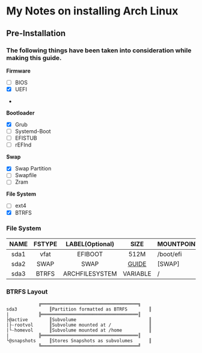 #	My Notes on installing Arch Linux
##	Pre-Installation

###	The following things have been taken into consideration while making this guide.
**Firmware**
-	[ ]	BIOS
-	[x]	UEFI
-	
**Bootloader**
-	[x]	Grub
-	[ ]	Systemd-Boot
-	[ ]	EFISTUB
-	[ ]	rEFInd

**Swap**
-	[x]	Swap Partition
-	[ ]	Swapfile
-	[ ]	Zram

**File System**
-	[ ]	ext4
-	[x]	BTRFS

### File System
|	NAME	|	FSTYPE	|	LABEL(Optional)	|	SIZE																			|	MOUNTPOINTS	|
|	:--:	|	:----:	|	:------------:	|	:---------------------------------------------------------------------------:	|	-----------	|
|	sda1	|	vfat	|	EFIBOOT			|	512M																			|	/boot/efi	|
|	sda2	|	SWAP	|	SWAP			|	[GUIDE](https://help.ubuntu.com/community/SwapFaq#How_much_swap_do_I_need.3F)	|	[SWAP]		|
|	sda3	|	BTRFS	|	ARCHFILESYSTEM	|	VARIABLE																			|	/			|

### BTRFS Layout
```
			╔════════════════════════════════════╗
sda3			║Partition formatted as BTRFS        ║
|			╠════════════════════════════════════║
├@active		║Subvolume                           ║
|├-rootvol		║Subvolume mounted at /              ║
|└-homevol		║Subvolume mounted at /home          ║
|			╠════════════════════════════════════║
└@snapshots		║Stores Snapshots as subvolumes      ║
			╚════════════════════════════════════╝
```
